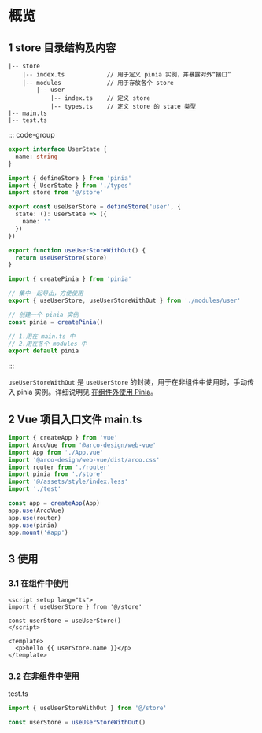 # 概览

## 1 store 目录结构及内容

```
|-- store
    |-- index.ts            // 用于定义 pinia 实例，并暴露对外“接口”
    |-- modules             // 用于存放各个 store
        |-- user
            |-- index.ts    // 定义 store
            |-- types.ts    // 定义 store 的 state 类型
|-- main.ts
|-- test.ts
```
::: code-group

```ts [store/modules/user/types.ts]
export interface UserState {
  name: string
}
```

```ts [store/modules/user/index.ts]
import { defineStore } from 'pinia'
import { UserState } from './types'
import store from '@/store'

export const useUserStore = defineStore('user', {
  state: (): UserState => ({
    name: ''
  })
})

export function useUserStoreWithOut() {
  return useUserStore(store)
}
```

```ts [store/index.ts]
import { createPinia } from 'pinia'

// 集中一起导出，方便使用
export { useUserStore, useUserStoreWithOut } from './modules/user'

// 创建一个 pinia 实例
const pinia = createPinia()

// 1.用在 main.ts 中
// 2.用在各个 modules 中
export default pinia
```

:::

`useUserStoreWithOut` 是 `useUserStore` 的封装，用于在非组件中使用时，手动传入 pinia 实例。详细说明见 [在组件外使用 Pinia](./在组件外使用%20Pinia.md)。

## 2 Vue 项目入口文件 main.ts

```ts
import { createApp } from 'vue'
import ArcoVue from '@arco-design/web-vue'
import App from './App.vue'
import '@arco-design/web-vue/dist/arco.css'
import router from './router'
import pinia from './store'
import '@/assets/style/index.less'
import './test'

const app = createApp(App)
app.use(ArcoVue)
app.use(router)
app.use(pinia)
app.mount('#app')
```

## 3 使用

### 3.1 在组件中使用

```vue
<script setup lang="ts">
import { useUserStore } from '@/store'

const userStore = useUserStore()
</script>

<template>
  <p>hello {{ userStore.name }}</p>
</template>
```

### 3.2 在非组件中使用

test.ts

```ts
import { useUserStoreWithOut } from '@/store'

const userStore = useUserStoreWithOut()
```
